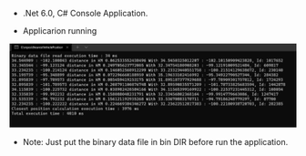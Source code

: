 * .Net 6.0, C# Console Application.


* Applicarion running
<p align="center">
  <img src="https://github.com/harakill/NearestVehiclePositions/blob/main/Docs/Output.png" width="800" title="hover text">
</p>


* Note: Just put the binary data file in bin DIR before run the application.